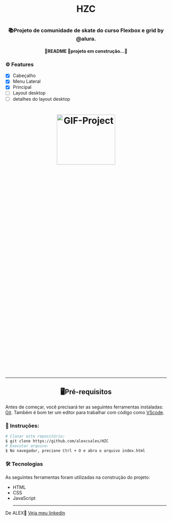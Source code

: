 <h1 align='center'>HZC<h1>
<h3 align='center'>📚Projeto de comunidade de skate do curso Flexbox e grid by @alura.</h3>

<h4 align='center'>🚧README 🚀projeto em construção...🚧</h4>

### ⚙ Features
- [x] Cabeçalho<br>
- [x] Menu Lateral<br>
- [x] Principal<br>
- [ ] Layout desktop<br>
- [ ] detalhes do layout desktop<br>
  
 <h1 align="center">
  <img height="20%" width="60%" alt="GIF-Project"  src=""/>
<h1/>
  <hr>
  
<h2 align='center'>🖥️Pré-requisitos</h2>
  <p>Antes de começar, você precisará ter as seguintes ferramentas instaladas: <a href='https://git-scm.com/downloads'>Git<a>. Também é bom ter um editor para trabalhar com código como <a href='https://code.visualstudio.com/download'>VScode<a/>.</p>
    
 ### 📖 Instruções:
    
 ```bash
 # Clonar este repositório:
 $ git clone https://github.com/alexcsales/HZC
 # Executar arquivo:
 $ No navegador, precione Ctrl + O e abra o arquivo index.html
 ```
    
 ### 🛠 Tecnologias
 As seguintes ferramentas foram utilizadas na construção do projeto:
   - HTML<br>
   - CSS<br>
 - JavaScript
    <hr>
    
  <p>De ALEX🤘 <a href='https://www.linkedin.com/in/alexsales-dev/'>Veja meu linkedin<a></p>

